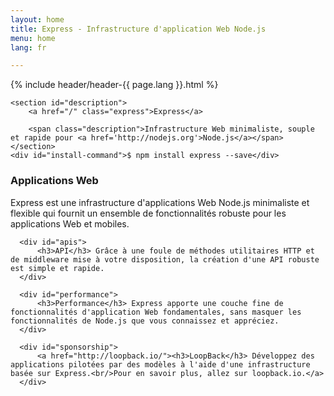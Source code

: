 ```yaml
---
layout: home
title: Express - Infrastructure d'application Web Node.js
menu: home
lang: fr

---
```

<!---
 Copyright (c) 2016 StrongLoop, IBM, and Express Contributors
 License: MIT
-->
<section id="home-content">
    {% include header/header-{{ page.lang }}.html %}
    <div id="overlay"></div>

    <section id="description">
        <a href="/" class="express">Express</a>

        <span class="description">Infrastructure Web minimaliste, souple et rapide pour <a href='http://nodejs.org'>Node.js</a></span> </section>
    <div id="install-command">$ npm install express --save</div>
</section>

<!--<section id="doc-langs" markdown="1">
  La documentation Express est disponible en : [espagnol](/es), [japonais](/ja), [russe](/ru), [chinois](/zh-cn), [coréen](/ko) et [portugais](/pt-br).
</section>-->

<section id="intro">

  <div id="boxes" class="clearfix">
      <div id="web-applications">
          <h3>Applications Web</h3> Express est une infrastructure d'applications Web Node.js minimaliste et flexible qui fournit un ensemble de fonctionnalités robuste pour les applications Web et mobiles.
      </div>

      <div id="apis">
          <h3>API</h3> Grâce à une foule de méthodes utilitaires HTTP et de middleware mise à votre disposition, la création d'une API robuste est simple et rapide.
      </div>

      <div id="performance">
          <h3>Performance</h3> Express apporte une couche fine de fonctionnalités d'application Web fondamentales, sans masquer les fonctionnalités de Node.js que vous connaissez et appréciez.
      </div>

      <div id="sponsorship">
          <a href="http://loopback.io/"><h3>LoopBack</h3> Développez des applications pilotées par des modèles à l'aide d'une infrastructure basée sur Express.<br/>Pour en savoir plus, allez sur loopback.io.</a>
      </div>
  </div>

</section>

<!--
<section id="announcements">
  {% include announcement/announcement-{{ page.lang }}.md %}
</section>
-->

